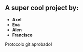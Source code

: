 ## A super cool project by:
- **Axel**
- **Eva**
- **Alen**
- **Francisco**

Protocolo git aprobado!

